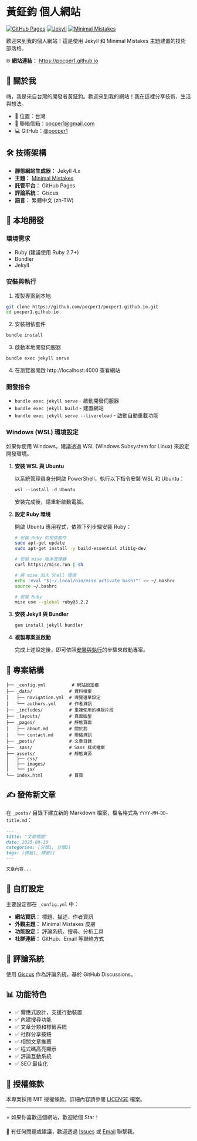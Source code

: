 # 黃鉦鈞 個人網站

[![GitHub Pages](https://img.shields.io/badge/GitHub%20Pages-Live-brightgreen)](https://pocper1.github.io)
[![Jekyll](https://img.shields.io/badge/Jekyll-4.x-blue)](https://jekyllrb.com/)
[![Minimal Mistakes](https://img.shields.io/badge/Theme-Minimal%20Mistakes-red)](https://mmistakes.github.io/minimal-mistakes/)

歡迎來到我的個人網站！這是使用 Jekyll 和 Minimal Mistakes 主題建置的技術部落格。

🌐 **網站連結：** https://pocper1.github.io

## 📝 關於我

嗨，我是來自台灣的開發者黃鉦鈞。歡迎來到我的網站！我在這裡分享技術、生活與想法。

-   📍 位置：台灣
-   📧 聯絡信箱：pocper1@gmail.com
-   💻 GitHub：[@pocper1](https://github.com/pocper1)

## 🛠 技術架構

-   **靜態網站生成器：** Jekyll 4.x
-   **主題：** [Minimal Mistakes](https://mmistakes.github.io/minimal-mistakes/)
-   **託管平台：** GitHub Pages
-   **評論系統：** Giscus
-   **語言：** 繁體中文 (zh-TW)

## 🚀 本地開發

### 環境需求

-   Ruby (建議使用 Ruby 2.7+)
-   Bundler
-   Jekyll

### 安裝與執行

1. 複製專案到本地

```bash
git clone https://github.com/pocper1/pocper1.github.io.git
cd pocper1.github.io
```

2. 安裝相依套件

```bash
bundle install
```

3. 啟動本地開發伺服器

```bash
bundle exec jekyll serve
```

4. 在瀏覽器開啟 http://localhost:4000 查看網站

### 開發指令

-   `bundle exec jekyll serve` - 啟動開發伺服器
-   `bundle exec jekyll build` - 建置網站
-   `bundle exec jekyll serve --livereload` - 啟動自動重載功能

### Windows (WSL) 環境設定

如果你使用 Windows，建議透過 WSL (Windows Subsystem for Linux) 來設定開發環境。

1.  **安裝 WSL 與 Ubuntu**

    以系統管理員身分開啟 PowerShell，執行以下指令安裝 WSL 和 Ubuntu：

    ```powershell
    wsl --install -d Ubuntu
    ```

    安裝完成後，請重新啟動電腦。

2.  **設定 Ruby 環境**

    開啟 Ubuntu 應用程式，依照下列步驟安裝 Ruby：

    ```bash
    # 安裝 Ruby 的相依套件
    sudo apt-get update
    sudo apt-get install -y build-essential zlib1g-dev

    # 安裝 mise 版本管理器
    curl https://mise.run | sh
    
    # 將 mise 加入 Shell 環境
    echo 'eval "$(~/.local/bin/mise activate bash)"' >> ~/.bashrc
    source ~/.bashrc

    # 安裝 Ruby
    mise use --global ruby@3.2.2
    ```

3.  **安裝 Jekyll 與 Bundler**

    ```bash
    gem install jekyll bundler
    ```

4.  **複製專案並啟動**

    完成上述設定後，即可依照[安裝與執行](#安裝與執行)的步驟來啟動專案。

## 📁 專案結構

```
├── _config.yml          # 網站設定檔
├── _data/              # 資料檔案
│   ├── navigation.yml  # 導覽選單設定
│   └── authors.yml     # 作者資訊
├── _includes/          # 重複使用的模板片段
├── _layouts/           # 頁面版型
├── _pages/             # 靜態頁面
│   ├── about.md        # 關於我
│   └── contact.md      # 聯絡資訊
├── _posts/             # 文章目錄
├── _sass/              # Sass 樣式檔案
├── assets/             # 靜態資源
│   ├── css/
│   ├── images/
│   └── js/
└── index.html          # 首頁
```

## ✍️ 發佈新文章

在 `_posts/` 目錄下建立新的 Markdown 檔案，檔名格式為 `YYYY-MM-DD-title.md`：

```markdown
---
title: "文章標題"
date: 2025-09-10
categories: [分類1, 分類2]
tags: [標籤1, 標籤2]
---

文章內容...
```

## 🎨 自訂設定

主要設定都在 `_config.yml` 中：

-   **網站資訊：** 標題、描述、作者資訊
-   **外觀主題：** Minimal Mistakes 皮膚
-   **功能設定：** 評論系統、搜尋、分析工具
-   **社群連結：** GitHub、Email 等聯絡方式

## 💬 評論系統

使用 [Giscus](https://giscus.app/) 作為評論系統，基於 GitHub Discussions。

## 📊 功能特色

-   ✅ 響應式設計，支援行動裝置
-   ✅ 內建搜尋功能
-   ✅ 文章分類和標籤系統
-   ✅ 社群分享按鈕
-   ✅ 相關文章推薦
-   ✅ 程式碼高亮顯示
-   ✅ 評論互動系統
-   ✅ SEO 最佳化

## 📄 授權條款

本專案採用 MIT 授權條款。詳細內容請參閱 [LICENSE](LICENSE) 檔案。

---

⭐ 如果你喜歡這個網站，歡迎給個 Star！

💌 有任何問題或建議，歡迎透過 [Issues](https://github.com/pocper1/pocper1.github.io/issues) 或 [Email](mailto:pocper1@gmail.com) 聯繫我。
